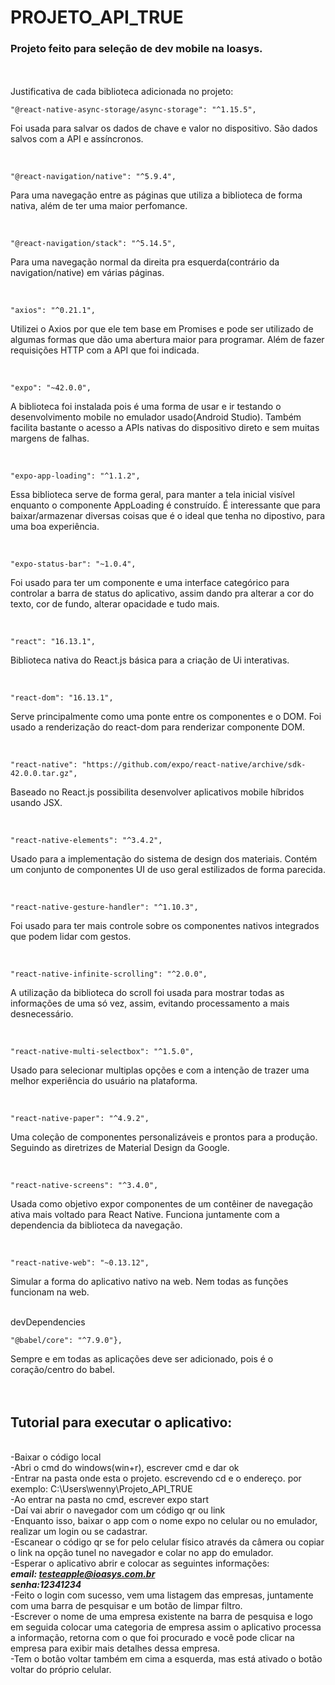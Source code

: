 # PROJETO_API_TRUE
### Projeto feito para seleção de dev mobile na Ioasys.
<br>
<br>
Justificativa de cada biblioteca adicionada no projeto:
<br>

    "@react-native-async-storage/async-storage": "^1.15.5", 
Foi usada para salvar os dados de chave e valor no dispositivo. São dados salvos com a API e assíncronos.<br/>

<br>

    "@react-navigation/native": "^5.9.4",
Para uma navegação entre as páginas que utiliza a biblioteca de forma nativa, além de ter uma maior perfomance.

<br>

    "@react-navigation/stack": "^5.14.5",
Para uma navegação normal da direita pra esquerda(contrário da navigation/native) em várias páginas.

<br>

    "axios": "^0.21.1",
Utilizei o Axios por que ele tem base em Promises e pode ser utilizado de algumas formas que dão uma abertura maior para programar. Além de fazer requisições HTTP com a API que foi indicada.

<br>

    "expo": "~42.0.0", 
A biblioteca foi instalada pois é uma forma de usar e ir testando o desenvolvimento mobile no emulador usado(Android Studio). Também facilita bastante o acesso a APIs nativas do dispositivo direto e sem muitas margens de falhas.

<br>

    "expo-app-loading": "^1.1.2",
Essa biblioteca serve de forma geral, para manter a tela inicial visível enquanto o componente AppLoading é construído. É interessante que para baixar/armazenar diversas coisas que é o ideal que tenha no dipostivo, para uma boa experiência.

<br>

    "expo-status-bar": "~1.0.4",
Foi usado para ter um componente e uma interface categórico para controlar a barra de status do aplicativo, assim dando pra alterar a cor do texto, cor de fundo, alterar opacidade e tudo mais. 

<br>

    "react": "16.13.1",
Biblioteca nativa do React.js básica para a criação de Ui interativas.

<br>

    "react-dom": "16.13.1",
Serve principalmente como uma ponte entre os componentes e o DOM. Foi usado a renderização do react-dom para renderizar componente DOM.

<br>

    "react-native": "https://github.com/expo/react-native/archive/sdk-42.0.0.tar.gz",
Baseado no React.js possibilita desenvolver aplicativos mobile híbridos usando JSX.

<br>

    "react-native-elements": "^3.4.2",
Usado para a implementação do sistema de design dos materiais. Contém um conjunto de componentes UI de uso geral estilizados de forma parecida.

<br>

    "react-native-gesture-handler": "^1.10.3",
Foi usado para ter mais controle sobre os componentes nativos integrados que podem lidar com gestos.

<br>

    "react-native-infinite-scrolling": "^2.0.0",
A utilização da biblioteca do scroll foi usada para mostrar todas as informações de uma só vez, assim, evitando processamento a mais desnecessário.

<br>

    "react-native-multi-selectbox": "^1.5.0",
Usado para selecionar multiplas opções e com a intenção de trazer uma melhor experiência do usuário na plataforma.

<br>

    "react-native-paper": "^4.9.2",
Uma coleção de componentes personalizáveis e prontos para a produção. Seguindo as diretrizes de Material Design da Google.

<br>

    "react-native-screens": "^3.4.0",
Usada como objetivo expor componentes de um contêiner de navegação ativa mais voltado para React Native. Funciona juntamente com a dependencia da biblioteca da navegação.

<br>

    "react-native-web": "~0.13.12",
Simular a forma do aplicativo nativo na web. Nem todas as funções funcionam na web.

<br>
  devDependencies
  
    "@babel/core": "^7.9.0"},
Sempre e em todas as aplicações deve ser adicionado, pois é o coração/centro do babel. 
<br>
<br>
<br>

## Tutorial para executar o aplicativo:
<br>-Baixar o código local
<br>-Abri o cmd do windows(win+r), escrever cmd e dar ok
<br>-Entrar na pasta onde esta o projeto. escrevendo cd e o endereço. por exemplo: C:\Users\wenny\Projeto_API_TRUE 
<br>-Ao entrar na pasta no cmd, escrever expo start
<br>-Daí vai abrir o navegador com um código qr ou link
<br>-Enquanto isso, baixar o app com o nome expo no celular ou no emulador, realizar um login ou se cadastrar.
<br>-Escanear o código qr se for pelo celular físico através da câmera ou copiar o link na opção tunel no navegador e colar no app do emulador.
<br>-Esperar o aplicativo abrir e colocar as seguintes informações: 
<br>  __*email: testeapple@ioasys.com.br*__
<br>  __*senha:12341234*__
<br>-Feito o login com sucesso, vem uma listagem das empresas, juntamente com uma barra de pesquisar e um botão de limpar filtro.
<br>-Escrever o nome de uma empresa existente na barra de pesquisa e logo em seguida colocar uma categoria de empresa assim o aplicativo processa a informação, retorna com o que foi procurado e você pode clicar na empresa para exibir mais detalhes dessa empresa.
<br>-Tem o botão voltar também em cima a esquerda, mas está ativado o botão voltar do próprio celular.
